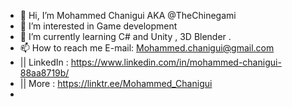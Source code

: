 - 👋 Hi, I’m Mohammed Chanigui AKA @TheChinegami
- 👀 I’m interested in Game development
- 🌱 I’m currently learning C# and Unity , 3D Blender .
- 📫 How to reach me E-mail: Mohammed.chanigui@gmail.com
- || LinkedIn : https://www.linkedin.com/in/mohammed-chanigui-88aa8719b/
- || More : https://linktr.ee/Mohammed_Chanigui
- 

<!---
TheChinegami/TheChinegami is a ✨ special ✨ repository because its `README.md` (this file) appears on your GitHub profile.
You can click the Preview link to take a look at your changes.
--->
